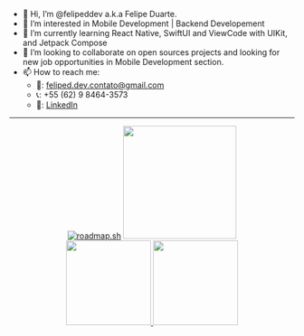 - 👋 Hi, I’m @felipeddev a.k.a Felipe Duarte.
- 👀 I’m interested in Mobile Development | Backend Developement
- 🌱 I’m currently learning React Native, SwiftUI and ViewCode with UIKit, and Jetpack Compose
- 💞️ I’m looking to collaborate on open sources projects and looking for new job opportunities in Mobile Development section.
- 📫 How to reach me:
  - 📧: feliped.dev.contato@gmail.com
  - 📞: +55 (62) 9 8464-3573
  - 🔗: [LinkedIn](https://www.linkedin.com/in/felipeddev/)
---
<div align="center">
  <a href="https://roadmap.sh"><img src="https://api.roadmap.sh/v1-badge/wide/65d1d703cba7f7159fd61bda?variant=dark&roadmaps=flutter%2Creact-native%2Cbackend%2Candroid" alt="roadmap.sh"/></a>
  <a href="https://github.com/felipeddev" />
  <img height="200em" padding-right="2rem" src="https://github-readme-stats.vercel.app/api/top-langs/?username=felipeddev&theme=midnight-purple&show_icons=true&hide_border=true&layout=compact"/>
  <br/>
  <img height="150em" padding-right="2rem" src="https://github-readme-stats.vercel.app/api?username=felipeddev&theme=midnight-purple&show_icons=true&hide_border=true&count_private=true"/>
  <img height="150em" src="https://github-readme-streak-stats.herokuapp.com/?user=felipeddev&theme=midnight-purple&hide_border=true"/>
</div>
<!---
felipeddev/felipeddev is a ✨ special ✨ repository because its `README.md` (this file) appears on your GitHub profile.
You can click the Preview link to take a look at your changes.
--->
